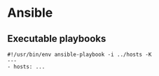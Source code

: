 Ansible
=======


## Executable playbooks

```
#!/usr/bin/env ansible-playbook -i ../hosts -K
---
- hosts: ...
```
